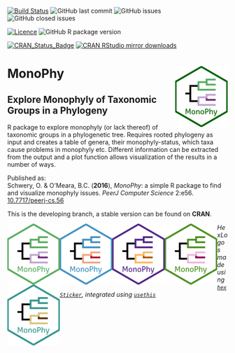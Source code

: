 <!-- badges: start -->
[![Build Status](https://travis-ci.org/oschwery/MonoPhy.svg?branch=master)](https://travis-ci.org/oschwery/MonoPhy)
![GitHub last commit](https://img.shields.io/github/last-commit/oschwery/MonoPhy)
![GitHub issues](https://img.shields.io/github/issues-raw/oschwery/MonoPhy?color=red)
![GitHub closed issues](https://img.shields.io/github/issues-closed-raw/oschwery/MonoPhy?color=green)

[![Licence](https://img.shields.io/badge/licence-GPL--3-blueviolet.svg)](https://www.gnu.org/licenses/gpl-3.0.en.html)
![GitHub R package version](https://img.shields.io/github/r-package/v/oschwery/MonoPhy?label=R%20package%20version)

[![CRAN_Status_Badge](http://www.r-pkg.org/badges/version/MonoPhy)](https://cran.r-project.org/package=MonoPhy)
[![CRAN RStudio mirror downloads](http://cranlogs.r-pkg.org/badges/MonoPhy)](http://www.r-pkg.org/pkg/MonoPhy)
<!-- badges: end -->

# MonoPhy <img src="man/figures/logo.png" align="right" height="139" />
## Explore Monophyly of Taxonomic Groups in a Phylogeny
R package to explore monophyly (or lack thereof) of taxonomic groups in a phylogenetic tree. Requires rooted phylogeny as input and creates a table of genera, their monophyly-status, which taxa cause problems in monophyly etc. Different information can be extracted from the output and a plot function allows visualization of the results in a number of ways.

Published as:  
Schwery, O. & O'Meara, B.C. (**2016**), _MonoPhy_: a simple R package to find and visualize monophyly issues. _PeerJ Computer Science_ 2:e56. [10.7717/peerj-cs.56](https://doi.org/10.7717/peerj-cs.56)


This is the developing branch, a stable version can be found on **CRAN**.


<img src="man/figures/logo1.png" align="left" height="139" /> <img src="man/figures/logo2.png" align="left" height="139" /> <img src="man/figures/logo3.png" align="left" height="139" /> <img src="man/figures/logo4.png" align="left" height="139" /> <img src="man/figures/logo5.png" align="left" height="139" /> 

_HexLogos made using [`hexSticker`](https://github.com/GuangchuangYu/hexSticker), integrated using [`usethis`](https://usethis.r-lib.org/reference/use_logo.html)_
